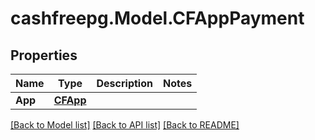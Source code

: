 # cashfreepg.Model.CFAppPayment

## Properties

Name | Type | Description | Notes
------------ | ------------- | ------------- | -------------
**App** | [**CFApp**](CFApp.md) |  | 

[[Back to Model list]](../README.md#documentation-for-models) [[Back to API list]](../README.md#documentation-for-api-endpoints) [[Back to README]](../README.md)

